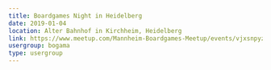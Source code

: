 ```yaml
---
title: Boardgames Night in Heidelberg
date: 2019-01-04
location: Alter Bahnhof in Kirchheim, Heidelberg
link: https://www.meetup.com/Mannheim-Boardgames-Meetup/events/vjxsnpyzcbgb/
usergroup: bogama
type: usergroup
---
```

